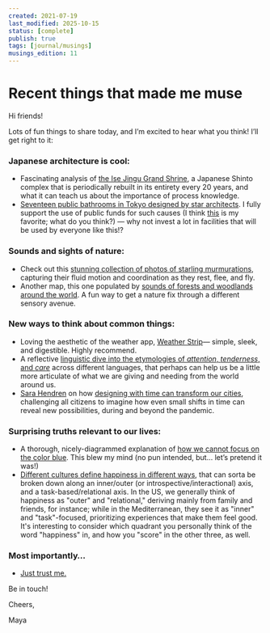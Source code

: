 ```yaml
---
created: 2021-07-19
last_modified: 2025-10-15
status: [complete]
publish: true
tags: [journal/musings]
musings_edition: 11
---
```


# Recent things that made me muse

Hi friends!

Lots of fun things to share today, and I’m excited to hear what you think! I’ll get right to it:

### Japanese architecture is cool:
- Fascinating analysis of [the Ise Jingu Grand Shrine](https://theprepared.org/features-feed/ise-jingu-and-the-pyramid-of-enabling-technologies), a Japanese Shinto complex that is periodically rebuilt in its entirety every 20 years, and what it can teach us about the importance of process knowledge.
- [Seventeen public bathrooms in Tokyo designed by star architects](https://tokyotoilet.jp/en/). I fully support the use of public funds for such causes (I think [this](https://tokyotoilet.jp/en/nabesima_park/) is my favorite; what do you think?) — why not invest a lot in facilities that will be used by everyone like this!?

### Sounds and sights of nature:
- Check out this [stunning collection of photos of starling murmurations](https://www.biographic.com/starling-studded-skies/?utm_source=email&utm_medium=knowable-newsletter&utm_campaign=K_newsletter_2021_07_18), capturing their fluid motion and coordination as they rest, flee, and fly.
- Another map, this one populated by [sounds of forests and woodlands around the world](https://timberfestival.org.uk/soundsoftheforest-soundmap/). A fun way to get a nature fix through a different sensory avenue.

### New ways to think about common things:
- Loving the aesthetic of the weather app, [Weather Strip](https://apps.apple.com/us/app/weatherstrip/id1528594026)— simple, sleek, and digestible. Highly recommend.
- A reflective [linguistic dive into the etymologies of *attention*, *tenderness*, and *care*](https://www.are.na/blog/tenderness-shares-a-root-with-attention) across different languages, that perhaps can help us be a little more articulate of what we are giving and needing from the world around us.
- [Sara Hendren](http://sarahendren.com/about) on how [designing with time can transform our cities](https://www.nytimes.com/2021/07/16/opinion/cities-reopening-time.html), challenging all citizens to imagine how even small shifts in time can reveal new possibilities, during and beyond the pandemic.

### Surprising truths relevant to our lives:
- A thorough, nicely-diagrammed explanation of [how we cannot focus on the color blue](https://calebkruse.com/10-projects/seeing-blue/). This blew my mind (no pun intended, but… let’s pretend it was!)
- [Different cultures define happiness in different ways](https://www.theatlantic.com/family/archive/2021/07/happiest-country-definition/619441/), that can sorta be broken down along an inner/outer (or introspective/interactional) axis, and a task-based/relational axis. In the US, we generally think of happiness as "outer" and "relational," deriving mainly from family and friends, for instance; while in the Mediterranean, they see it as "inner" and "task"-focused, prioritizing experiences that make them feel good. It's interesting to consider which quadrant you personally think of the word "happiness" in, and how you "score" in the other three, as well.

### Most importantly…
- [Just trust me.](https://www.reuters.com/world/asia-pacific/south-korean-toilet-turns-excrement-into-power-digital-currency-2021-07-09/)

Be in touch!

Cheers,

Maya
